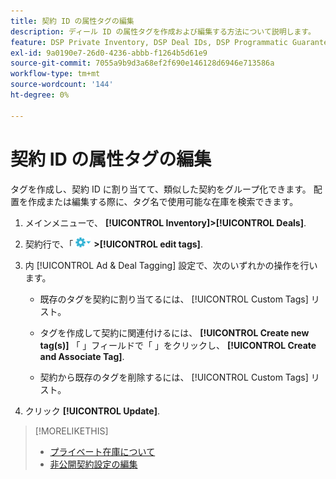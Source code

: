```yaml
---
title: 契約 ID の属性タグの編集
description: ディール ID の属性タグを作成および編集する方法について説明します。
feature: DSP Private Inventory, DSP Deal IDs, DSP Programmatic Guaranteed Deals
exl-id: 9a0190e7-26d0-4236-abbb-f1264b5d61e9
source-git-commit: 7055a9b9d3a68ef2f690e146128d6946e713586a
workflow-type: tm+mt
source-wordcount: '144'
ht-degree: 0%

---
```


# 契約 ID の属性タグの編集

タグを作成し、契約 ID に割り当てて、類似した契約をグループ化できます。 配置を作成または編集する際に、タグ名で使用可能な在庫を検索できます。

1. メインメニューで、 **[!UICONTROL Inventory]>[!UICONTROL Deals]**.

1. 契約行で、「 ![オプションメニュー](/help/dsp/assets/options-menu.png) **>[!UICONTROL edit tags]**.

1. 内 [!UICONTROL Ad & Deal Tagging] 設定で、次のいずれかの操作を行います。

   * 既存のタグを契約に割り当てるには、 [!UICONTROL Custom Tags] リスト。

   * タグを作成して契約に関連付けるには、 **[!UICONTROL Create new tag(s)]** 「 」フィールドで「 」をクリックし、 **[!UICONTROL Create and Associate Tag]**.

   * 契約から既存のタグを削除するには、 [!UICONTROL Custom Tags] リスト。

1. クリック **[!UICONTROL Update]**.

>[!MORELIKETHIS]
>
>* [プライベート在庫について](private-inventory-about.md)
>* [非公開契約設定の編集](/help/dsp/inventory/deal-id-edit.md)

